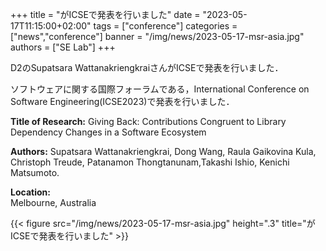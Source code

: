 +++
title = "がICSEで発表を行いました"
date = "2023-05-17T11:15:00+02:00"
tags = ["conference"]
categories = ["news","conference"]
banner = "/img/news/2023-05-17-msr-asia.jpg"
authors = ["SE Lab"]
+++

D2のSupatsara WattanakriengkraiさんがICSEで発表を行いました．

ソフトウェアに関する国際フォーラムである，International Conference on Software Engineering(ICSE2023)で発表を行いました．

**Title of Research:** 
Giving Back: Contributions Congruent to Library Dependency Changes in a Software Ecosystem

**Authors:** 
Supatsara Wattanakriengkrai, Dong Wang, Raula Gaikovina Kula, Christoph Treude, Patanamon Thongtanunam,Takashi Ishio, Kenichi Matsumoto.

**Location:** <br>
Melbourne, Australia

{{< figure src="/img/news/2023-05-17-msr-asia.jpg" height=".3" title="がICSEで発表を行いました" >}}
